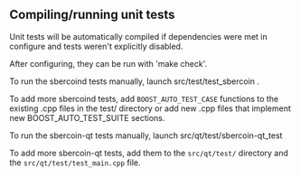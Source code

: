 Compiling/running unit tests
------------------------------------

Unit tests will be automatically compiled if dependencies were met in configure
and tests weren't explicitly disabled.

After configuring, they can be run with 'make check'.

To run the sbercoind tests manually, launch src/test/test_sbercoin .

To add more sbercoind tests, add `BOOST_AUTO_TEST_CASE` functions to the existing
.cpp files in the test/ directory or add new .cpp files that
implement new BOOST_AUTO_TEST_SUITE sections.

To run the sbercoin-qt tests manually, launch src/qt/test/sbercoin-qt_test

To add more sbercoin-qt tests, add them to the `src/qt/test/` directory and
the `src/qt/test/test_main.cpp` file.
